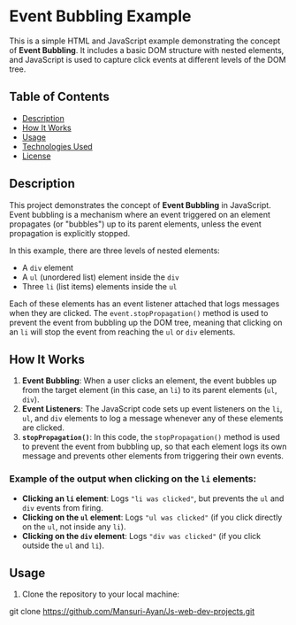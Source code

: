 <!-- @format -->

# Event Bubbling Example

This is a simple HTML and JavaScript example demonstrating the concept of **Event Bubbling**. It includes a basic DOM structure with nested elements, and JavaScript is used to capture click events at different levels of the DOM tree.

## Table of Contents

- [Description](#description)
- [How It Works](#how-it-works)
- [Usage](#usage)
- [Technologies Used](#technologies-used)
- [License](#license)

## Description

This project demonstrates the concept of **Event Bubbling** in JavaScript. Event bubbling is a mechanism where an event triggered on an element propagates (or "bubbles") up to its parent elements, unless the event propagation is explicitly stopped.

In this example, there are three levels of nested elements:

- A `div` element
- A `ul` (unordered list) element inside the `div`
- Three `li` (list items) elements inside the `ul`

Each of these elements has an event listener attached that logs messages when they are clicked. The `event.stopPropagation()` method is used to prevent the event from bubbling up the DOM tree, meaning that clicking on an `li` will stop the event from reaching the `ul` or `div` elements.

## How It Works

1. **Event Bubbling**: When a user clicks an element, the event bubbles up from the target element (in this case, an `li`) to its parent elements (`ul`, `div`).
2. **Event Listeners**: The JavaScript code sets up event listeners on the `li`, `ul`, and `div` elements to log a message whenever any of these elements are clicked.
3. **`stopPropagation()`**: In this code, the `stopPropagation()` method is used to prevent the event from bubbling up, so that each element logs its own message and prevents other elements from triggering their own events.

### Example of the output when clicking on the `li` elements:

- **Clicking an `li` element**: Logs `"li was clicked"`, but prevents the `ul` and `div` events from firing.
- **Clicking on the `ul` element**: Logs `"ul was clicked"` (if you click directly on the `ul`, not inside any `li`).
- **Clicking on the `div` element**: Logs `"div was clicked"` (if you click outside the `ul` and `li`).

## Usage

1. Clone the repository to your local machine:

git clone https://github.com/Mansuri-Ayan/Js-web-dev-projects.git
